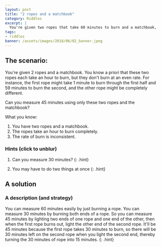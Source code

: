 ```yaml
---
layout: post
title: "2 ropes and a matchbook"
category: Riddles
excerpt: |
  You're given two ropes that take 60 minutes to burn and a matchbook, and you need to measure 45 minutes.
tags:
- riddles
banner: /assets/images/2018/06/02_banner.jpeg
---
```


## The scenario:

You're given 2 ropes and a matchbook. You know a priori that these two ropes each take an hour to burn, but they don't burn at an even rate. For instance, the first rope might take 1 minute to burn through the first half and 59 minutes to burn the second, and the other rope might be completely different.

Can you measure 45 minutes using only these two ropes and the matchbook?

What you know:

1. You have two ropes and a matchbook.
1. The ropes take an hour to burn completely.
1. The rate of burn is inconsistent.


### Hints (click to unblur)

1. Can you measure 30 minutes?
    {: .hint}

1. You may have to do two things at once
    {: .hint}

## A solution

### A description (and strategy)
You can measure 60 minutes easily by just burning a rope. You can measure 30 minutes by burning both ends of a rope. So you can measure 45 minutes by lighting two ends of one rope and one end of the other, then when the first rope burns out, light the other end of the second rope. It'll be 45 minutes because the first rope takes 30 minutes to burn, so there will be 30 minutes left on the second rope when you light the second end, thereby turning the 30 minutes of rope into 15 minutes.
{: .hint}
